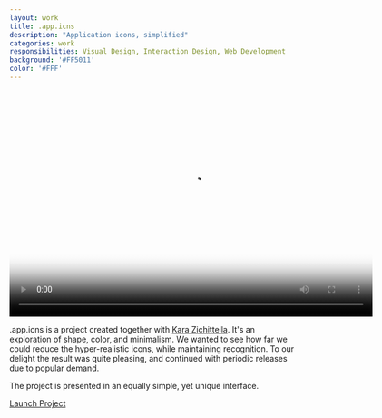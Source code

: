 ```yaml
---
layout: work
title: .app.icns
description: "Application icons, simplified"
categories: work
responsibilities: Visual Design, Interaction Design, Web Development
background: '#FF5011'
color: '#FFF'
---
```


<div>
  <video id="appicns" class="browser_img" title="Application icons, simplified"
    preload="auto" width="640" height="400" poster="{{ site.root }}/work/appicns/appicns.jpg">
    <source src="{{ site.root }}/work/appicns/appicns.mp4" type='video/mp4'>
    <source src="{{ site.root }}/work/appicns/appicns.webm" type='video/webm'>
  </video>
</div>

.app.icns is a project created together with <a href="http://kara-z.com">Kara Zichittella</a>. It's an exploration of shape, color, and minimalism. We wanted to see how far we could reduce the hyper-realistic icons, while maintaining recognition. To our delight the result was quite pleasing, and continued with periodic releases due to popular demand.

The project is presented in an equally simple, yet unique interface.

<a href="http://appicns.com" class="button" rel="external">Launch Project</a>